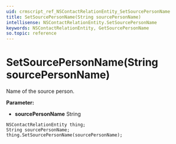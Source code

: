 ```yaml
---
uid: crmscript_ref_NSContactRelationEntity_SetSourcePersonName
title: SetSourcePersonName(String sourcePersonName)
intellisense: NSContactRelationEntity.SetSourcePersonName
keywords: NSContactRelationEntity, GetSourcePersonName
so.topic: reference
---
```


# SetSourcePersonName(String sourcePersonName)

Name of the source person.

**Parameter:** 
* **sourcePersonName** String

```crmscript
NSContactRelationEntity thing;
String sourcePersonName;
thing.SetSourcePersonName(sourcePersonName);
```

